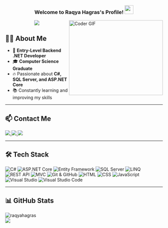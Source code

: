 <h3 align="center">
 Welcome to Raqya Hagras's Profile! 
 <img src="https://media.giphy.com/media/hvRJCLFzcasrR4ia7z/giphy.gif" width="28">
</h3>

<img align="right" src="https://media.giphy.com/media/SWoSkN6DxTszqIKEqv/giphy.gif" alt="Coder GIF" width="300" height="240">

<!-- Typing SVG -->
<p align="center">
 <a href="https://github.com/DenverCoder1/readme-typing-svg">
   <img src="https://readme-typing-svg.herokuapp.com/?lines=Backend%20.NET%20Developer;Always%20learning%20new%20things&font=Fira%20Code&center=true&width=440&height=45&color=f75c7e&vCenter=true&size=22">
 </a>
</p>

## 👨‍💻 About Me
- 🏢 **Entry-Level Backend .NET Developer**  
- 🎓 **Computer Science Graduate**  
- 🔥 Passionate about **C#, SQL Server, and ASP.NET Core**  
- 📚 Constantly learning and improving my skills  

---

## 📫 Contact Me  
<a href="YOUR_LINKEDIN_URL" target="_blank">
  <img src="https://img.shields.io/badge/-LinkedIn-0077B5?style=for-the-badge&logo=Linkedin&logoColor=white"/>
</a>
<a href="https://wa.me/01276291016" target="_blank">
  <img src="https://img.shields.io/badge/-WhatsApp-25D366?style=for-the-badge&logo=WhatsApp&logoColor=white"/>
</a>
<a href="mailto:raqya18200@gmail.com" target="_blank">
  <img src="https://img.shields.io/badge/-Gmail-EA2328?style=for-the-badge&logo=Gmail&logoColor=red"/>
</a>

---

## 🛠 Tech Stack
![C#](https://img.shields.io/badge/-C%23-05122A?style=flat&logo=c-sharp&logoColor=5C2D91)
![ASP.NET Core](https://img.shields.io/badge/-ASP.NET%20Core-05122A?style=flat&logo=dotnet&logoColor=512BD4)
![Entity Framework](https://img.shields.io/badge/-Entity%20Framework%20Core-05122A?style=flat&logo=.NET&logoColor=512BD4)
![SQL Server](https://img.shields.io/badge/-SQL%20Server-05122A?style=flat&logo=microsoft%20sql%20server&logoColor=CC2927)
![LINQ](https://img.shields.io/badge/-LINQ-05122A?style=flat&logo=.NET&logoColor=512BD4)
![REST API](https://img.shields.io/badge/-REST%20API-05122A?style=flat&logo=dotnet&logoColor=512BD4)
![MVC](https://img.shields.io/badge/-MVC-05122A?style=flat&logo=dotnet&logoColor=512BD4)
![Git & GitHub](https://img.shields.io/badge/-GitHub-05122A?style=flat&logo=github)
![HTML](https://img.shields.io/badge/-HTML5-05122A?style=flat&logo=html5)
![CSS](https://img.shields.io/badge/-CSS3-05122A?style=flat&logo=css3)
![JavaScript](https://img.shields.io/badge/-JavaScript-05122A?style=flat&logo=javascript)
![Visual Studio](https://img.shields.io/badge/-Visual%20Studio-05122A?style=flat&logo=visual%20studio&logoColor=5C2D91)
![Visual Studio Code](https://img.shields.io/badge/-VS%20Code-05122A?style=flat&logo=visual-studio-code&logoColor=007ACC)

---

## 📊 GitHub Stats  
<img align="left" src="https://github-readme-stats.vercel.app/api/top-langs?username=raqyahagras&show_icons=true&locale=en&layout=compact&theme=chartreuse-dark&langs_count=6&custom_title=Most Used Languages&hide=javascript&exclude_repo=unused-repo" alt="raqyahagras" />

<br>

<a href="https://komarev.com/ghpvc/?username=raqyahagras&style=for-the-badge">
  <img src="https://komarev.com/ghpvc/?username=raqyahagras&style=for-the-badge">
</a>
